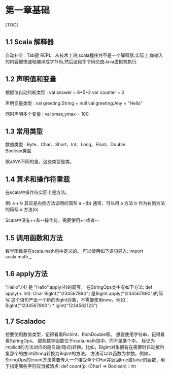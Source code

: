 # 第一章基础
[TOC]

## 1.1 Scala 解释器
  自动补全 : Tab键
  REPL : 从技术上讲,scala程序并不是一个解释器.实际上,你输入的内容被快速地编译成字节码,然后这段字节码交由Java虚拟机执行.

## 1.2 声明值和变量
根据值自动判断类型 :
  val answer = 8*5+2
  var counter = 0

声明变量类型 :
  val greeting:String = null
  val greeting:Any = "Hello"

同时声明多个变量 :
  val xmax,ymax = 100

## 1.3 常用类型
  数值类型 : Byte、Char、Short、Int、Long、Float、Double  
  Boolean类型

  跟JAVA不同的是，这些类型是类。

## 1.4 算术和操作符重载
  在scala中操作符实际上是方法。
  
  例: a + b 其实是右侧方法调用的简写 a.+(b)
  通常，可以用 a 方法 b 作为右侧方法的简写 a.方法(b)
  
  Scala中没有++和--操作符，需要使用+=或者-= 

## 1.5 调用函数和方法
  数学函数是在scala.math包中定义的。
  可以使用如下语句导入: 
  import scala.math._

## 1.6 apply方法
  "Hello".(4)  是 "Hello".apply(4)的简写。 
  在StringOps类中有如下方法:  def apply(n: Int): Char
  BigInt("1234567890") 是BigInt.apply("1234567890")的简写
  这个语句产出一个新的BigInt对象，不需要使用new。例如：
  BigInt("1234567890") * igInt("1234562123")

## 1.7 Scaladoc

  想要使用数值类型，记得看看RichInt、RichDouble等。
  想要使用字符串，记得看看SpringOps。
  那些数学函数位于scala.math包中，而不是某个中。
  标记为implicit的方法对应的是自动(隐式)转换。比如，BigInt对象拥有在需要时自动被钓鱼那个的由int和long转换为BigInt的方法。
  方法可以以函数为参数。例如，StringOps的count方法需要传入一个接受单个CHar并返回true或false的函数，用于指定哪些字符应当被清点: 
  def count(p: (Char) => Boolean) : Int 